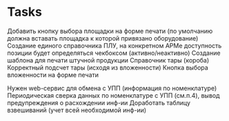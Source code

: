 # Tasks

Добавить кнопку выбора площадки на форме печати (по умолчанию должна вставать площадка к которой привязано оборудование)
Создание единого справочника ПЛУ, на конкретном АРМе доступность позиции будет определяться чекбоксом (активно/неактивно)
Создание шаблона для печати штучной продукции
Справочник тары (короба)
Корректный подсчет тары (исходя из вложенности)
Кнопка выбора вложенности на форме печати

Нужен web-сервис для обмена с УПП (информация по номенклатуре)
Периодическая сверка данных по номенклатуре с УПП (см.п.4), вывод предупреждения о расхождении инф-ии
Доработать таблицу взвешиваний (учет всей необходимой инф-ии)
